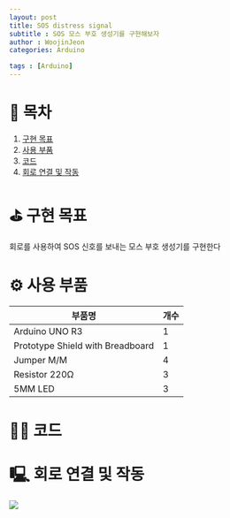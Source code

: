 ```yaml
---
layout: post
title: SOS distress signal
subtitle : SOS 모스 부호 생성기를 구현해보자
author : WoojinJeon
categories: Arduino

tags : [Arduino]
---
```


# 📖 목차
1. [구현 목표](#구현목표)
2. [사용 부품](#사용부품)
3. [코드](#코드)
4. [회로 연결 및 작동](#회로연결및작동)

# ⛳️ 구현 목표 <a name="구현목표"></a>
회로를 사용하여 SOS 신호를 보내는 모스 부호 생성기를 구현한다  

# ⚙️ 사용 부품 <a name="사용부품"></a>

|부품명|개수|
|------|---|
|Arduino UNO R3|1|
|Prototype Shield with Breadboard|1|
|Jumper M/M|4|
|Resistor 220Ω|3|
|5MM LED|3|

# 👨‍💻 코드 <a name="코드"></a>
<script src="https://gist.github.com/WoojinJeonkr/f21b3e16cac515e5e87d8dbc297329d0.js"></script>

# 🖳 회로 연결 및 작동 <a name="회로연결및작동"></a>
<img src="https://github.com/WoojinJeonkr/WoojinJeonkr.github.io/blob/main/assets/images/video/SOS-distress-signal.gif?raw=true"/>